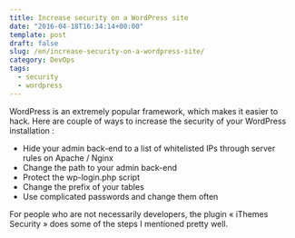 ```yaml
---
title: Increase security on a WordPress site
date: "2016-04-18T16:34:14+00:00"
template: post
draft: false
slug: /en/increase-security-on-a-wordpress-site/
category: DevOps
tags:
  - security
  - wordpress
---
```


WordPress is an extremely popular framework, which makes it easier to hack. Here are couple of ways to increase the security of your WordPress installation :

* Hide your admin back-end to a list of whitelisted IPs through server rules on Apache / Nginx
* Change the path to your admin back-end
* Protect the wp-login.php script
* Change the prefix of your tables
* Use complicated passwords and change them often

For people who are not necessarily developers, the plugin « iThemes Security » does some of the steps I mentioned pretty well.

